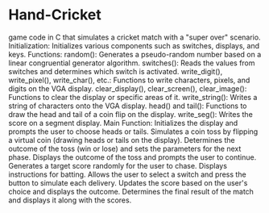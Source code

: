 # Hand-Cricket
game code in C that simulates a cricket match with a "super over" scenario.
Initialization: Initializes various components such as switches, displays, and keys.
Functions:
random(): Generates a pseudo-random number based on a linear congruential generator algorithm.
switches(): Reads the values from switches and determines which switch is activated.
write_digit(), write_pixel(), write_char(), etc.: Functions to write characters, pixels, and digits on the VGA display.
clear_display(), clear_screen(), clear_image(): Functions to clear the display or specific areas of it.
write_string(): Writes a string of characters onto the VGA display.
head() and tail(): Functions to draw the head and tail of a coin flip on the display.
write_seg(): Writes the score on a segment display.
Main Function:
Initializes the display and prompts the user to choose heads or tails.
Simulates a coin toss by flipping a virtual coin (drawing heads or tails on the display).
Determines the outcome of the toss (win or lose) and sets the parameters for the next phase.
Displays the outcome of the toss and prompts the user to continue.
Generates a target score randomly for the user to chase.
Displays instructions for batting.
Allows the user to select a switch and press the button to simulate each delivery.
Updates the score based on the user's choice and displays the outcome.
Determines the final result of the match and displays it along with the scores.
